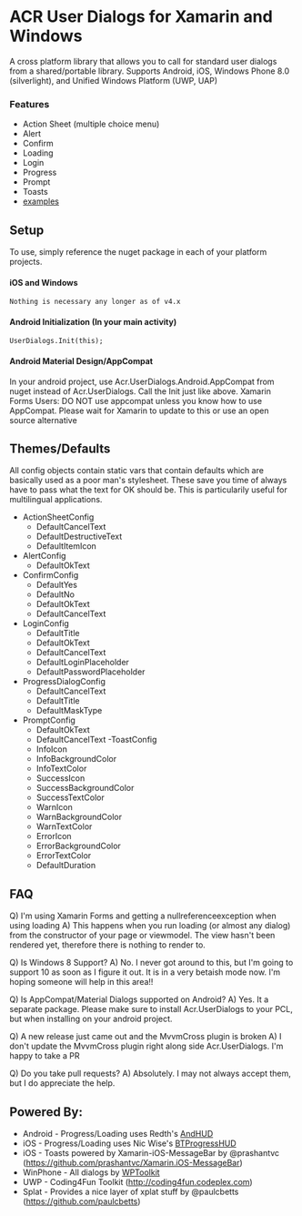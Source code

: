 ﻿# ACR User Dialogs for Xamarin and Windows

A cross platform library that allows you to call for standard user dialogs from a shared/portable library.
Supports Android, iOS, Windows Phone 8.0 (silverlight), and Unified Windows Platform (UWP, UAP)


### Features


* Action Sheet (multiple choice menu)
* Alert
* Confirm
* Loading
* Login
* Progress
* Prompt
* Toasts
* [examples](https://github.com/aritchie/userdialogs/blob/master/src/Samples/Samples/MainPage.cs)


## Setup

To use, simply reference the nuget package in each of your platform projects.

#### iOS and Windows

    Nothing is necessary any longer as of v4.x

#### Android Initialization (In your main activity)

    UserDialogs.Init(this);

#### Android Material Design/AppCompat

In your android project, use Acr.UserDialogs.Android.AppCompat from nuget instead of Acr.UserDialogs.  Call the Init just like above.
Xamarin Forms Users: DO NOT use appcompat unless you know how to use AppCompat.  Please wait for Xamarin to update to this or use an open source alternative


## Themes/Defaults

All config objects contain static vars that contain defaults which are basically used as a poor man's stylesheet.  These save you time of always have to pass what the text for OK should be.  This is particularily useful for multilingual applications.

- ActionSheetConfig
    - DefaultCancelText
    - DefaultDestructiveText
    - DefaultItemIcon
- AlertConfig
    - DefaultOkText
- ConfirmConfig
    - DefaultYes
    - DefaultNo
    - DefaultOkText
    - DefaultCancelText
- LoginConfig
    - DefaultTitle
    - DefaultOkText
    - DefaultCancelText
    - DefaultLoginPlaceholder
    - DefaultPasswordPlaceholder
- ProgressDialogConfig
    - DefaultCancelText
    - DefaultTitle
    - DefaultMaskType
- PromptConfig
    - DefaultOkText
    - DefaultCancelText
-ToastConfig
    - InfoIcon
    - InfoBackgroundColor
    - InfoTextColor
    - SuccessIcon
    - SuccessBackgroundColor
    - SuccessTextColor
    - WarnIcon
    - WarnBackgroundColor
    - WarnTextColor
    - ErrorIcon
    - ErrorBackgroundColor
    - ErrorTextColor
    - DefaultDuration


## FAQ

Q) I'm using Xamarin Forms and getting a nullreferenceexception when using loading
A) This happens when you run loading (or almost any dialog) from the constructor of your page or viewmodel.  The view hasn't been rendered yet, therefore there is nothing to render to.

Q) Is Windows 8 Support?
A) No.  I never got around to this, but I'm going to support 10 as soon as I figure it out.  It is in a very betaish mode now.  I'm hoping someone will help in this area!!

Q) Is AppCompat/Material Dialogs supported on Android?
A) Yes.  It a separate package.  Please make sure to install Acr.UserDialogs to your PCL, but when installing on your android project.

Q) A new release just came out and the MvvmCross plugin is broken
A) I don't update the MvvmCross plugin right along side Acr.UserDialogs.  I'm happy to take a PR

Q) Do you take pull requests?
A) Absolutely.  I may not always accept them, but I do appreciate the help.

## Powered By:

* Android - Progress/Loading uses Redth's [AndHUD](https://github.com/Redth/AndHUD)
* iOS - Progress/Loading uses Nic Wise's [BTProgressHUD](https://github.com/nicwise/BTProgressHUD)
* iOS - Toasts powered by Xamarin-iOS-MessageBar by @prashantvc (https://github.com/prashantvc/Xamarin.iOS-MessageBar)
* WinPhone - All dialogs by [WPToolkit](http://coding4fun.codeplex.com/)
* UWP - Coding4Fun Toolkit (http://coding4fun.codeplex.com)
* Splat - Provides a nice layer of xplat stuff by @paulcbetts (https://github.com/paulcbetts) 
